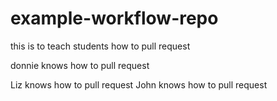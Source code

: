 # example-workflow-repo
this is to teach students how to pull request

donnie knows how to pull request


Liz knows how to pull request
John knows how to pull request

